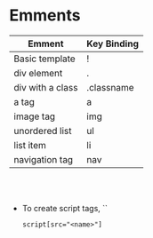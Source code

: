 # Emments

| Emment           | Key Binding |
| ---------------- | ----------- |
| Basic template   | !           |
| div element      | .           |
| div with a class | .classname  |
| a tag            | a           |
| image tag        | img         |
| unordered list   | ul          |
| list item        | li          |
| navigation tag   | nav         |

<br>
<br>

- To create script tags,
  ``
  ```
  script[src="<name>"]
  ```
